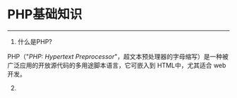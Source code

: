 # PHP基础知识

---

1.  什么是PHP?

   PHP（"_PHP: Hypertext Preprocessor_"，超文本预处理器的字母缩写）是一种被广泛应用的开放源代码的多用途脚本语言，它可嵌入到 HTML中，尤其适合 web 开发。

2. 



